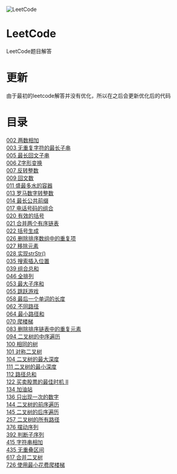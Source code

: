 ![LeetCode](https://timgsa.baidu.com/timg?image&quality=80&size=b9999_10000&sec=1533671877942&di=b9dae09be4cda52750ebc48f16f98696&imgtype=0&src=http%3A%2F%2Fpic1.zhimg.com%2Fv2-0c435ab948b151fd834be55f80a09794_r.jpg)
# LeetCode
LeetCode题目解答
# 更新
由于最初的leetcode解答并没有优化，所以在之后会更新优化后的代码
# 目录

[002 两数相加](https://github.com/Gavinee/Leetcode/blob/master/002%20%E4%B8%A4%E6%95%B0%E7%9B%B8%E5%8A%A0.py)<br>
[003 无重复字符的最长子串](https://github.com/Gavinee/Leetcode/blob/master/003%20%20%E6%97%A0%E9%87%8D%E5%A4%8D%E5%AD%97%E7%AC%A6%E7%9A%84%E6%9C%80%E9%95%BF%E5%AD%90%E4%B8%B2.py)<br>
[005 最长回文子串](https://github.com/Gavinee/Leetcode/blob/master/005%20%20%E6%9C%80%E9%95%BF%E5%9B%9E%E6%96%87%E5%AD%90%E4%B8%B2.py)<br>
[006 Z字形变换](https://github.com/Gavinee/Leetcode/blob/master/006%20%20Z%E5%AD%97%E5%BD%A2%E5%8F%98%E6%8D%A2.py)<br>
[007 反转整数](https://github.com/Gavinee/Leetcode/blob/master/007%20%20%E5%8F%8D%E8%BD%AC%E6%95%B4%E6%95%B0.py)<br>
[009 回文数](https://github.com/Gavinee/Leetcode/blob/master/009%20%20%E5%9B%9E%E6%96%87%E6%95%B0.py)<br>
[011 盛最多水的容器](https://github.com/Gavinee/Leetcode/blob/master/011%20%20%E7%9B%9B%E6%9C%80%E5%A4%9A%E6%B0%B4%E7%9A%84%E5%AE%B9%E5%99%A8.py)<br>
[013 罗马数字转整数](https://github.com/Gavinee/Leetcode/blob/master/013%20%20%E7%BD%97%E9%A9%AC%E6%95%B0%E5%AD%97%E8%BD%AC%E6%95%B4%E6%95%B0.py)<br>
[014 最长公共前缀](https://github.com/Gavinee/Leetcode/blob/master/014%20%20%E6%9C%80%E9%95%BF%E5%85%AC%E5%85%B1%E5%89%8D%E7%BC%80.py)<br>
[017 电话号码的组合](https://github.com/Gavinee/Leetcode/blob/master/017%20%20%E7%94%B5%E8%AF%9D%E5%8F%B7%E7%A0%81%E7%9A%84%E7%BB%84%E5%90%88.py)<br>
[020 有效的括号](https://github.com/Gavinee/Leetcode/blob/master/020%20%20%E6%9C%89%E6%95%88%E7%9A%84%E6%8B%AC%E5%8F%B7.py)<br>
[021 合并两个有序链表](https://github.com/Gavinee/Leetcode/blob/master/021%20%20%E5%90%88%E5%B9%B6%E4%B8%A4%E4%B8%AA%E6%9C%89%E5%BA%8F%E9%93%BE%E8%A1%A8.py)<br>
[022 括号生成](https://github.com/Gavinee/Leetcode/blob/master/022%20%20%E6%8B%AC%E5%8F%B7%E7%94%9F%E6%88%90.py)<br>
[026 删除排序数组中的重复项](https://github.com/Gavinee/Leetcode/blob/master/026%20%20%E5%88%A0%E9%99%A4%E6%8E%92%E5%BA%8F%E6%95%B0%E7%BB%84%E4%B8%AD%E7%9A%84%E9%87%8D%E5%A4%8D%E9%A1%B9.py)<br>
[027 移除元素](https://github.com/Gavinee/Leetcode/blob/master/027%20%20%E7%A7%BB%E9%99%A4%E5%85%83%E7%B4%A0.py)<br>
[028 实现strStr()](https://github.com/Gavinee/Leetcode/blob/master/028%20%20%E5%AE%9E%E7%8E%B0strStr().py)<br>
[035 搜索插入位置](https://github.com/Gavinee/Leetcode/blob/master/035%20%20%E6%90%9C%E7%B4%A2%E6%8F%92%E5%85%A5%E4%BD%8D%E7%BD%AE.py)<br>
[039 组合总和](https://github.com/Gavinee/Leetcode/blob/master/039%20%20%E7%BB%84%E5%90%88%E6%80%BB%E5%92%8C.py)<br>
[046 全排列](https://github.com/Gavinee/Leetcode/blob/master/046%20%20%E5%85%A8%E6%8E%92%E5%88%97.py)<br>
[053 最大子序和](https://github.com/Gavinee/Leetcode/blob/master/053%20%20%E6%9C%80%E5%A4%A7%E5%AD%90%E5%BA%8F%E5%92%8C.py)<br>
[055 跳跃游戏](https://github.com/Gavinee/Leetcode/blob/master/055%20%20%E8%B7%B3%E8%B7%83%E6%B8%B8%E6%88%8F.py)<br>
[058 最后一个单词的长度](https://github.com/Gavinee/Leetcode/blob/master/058%20%20%E6%9C%80%E5%90%8E%E4%B8%80%E4%B8%AA%E5%8D%95%E8%AF%8D%E7%9A%84%E9%95%BF%E5%BA%A6.py)<br>
[062 不同路径](https://github.com/Gavinee/Leetcode/blob/master/062%20%20%E4%B8%8D%E5%90%8C%E8%B7%AF%E5%BE%84.py)<br>
[064 最小路径和](https://github.com/Gavinee/Leetcode/blob/master/064%20%20%E6%9C%80%E5%B0%8F%E8%B7%AF%E5%BE%84%E5%92%8C.py)<br>
[070 爬楼梯](https://github.com/Gavinee/Leetcode/blob/master/070%20%20%E7%88%AC%E6%A5%BC%E6%A2%AF.py)<br>
[083 删除排序链表中的重复元素](https://github.com/Gavinee/Leetcode/blob/master/083%20%20%E5%88%A0%E9%99%A4%E6%8E%92%E5%BA%8F%E9%93%BE%E8%A1%A8%E4%B8%AD%E7%9A%84%E9%87%8D%E5%A4%8D%E5%85%83%E7%B4%A0.py)<br>
[094 二叉树的中序遍历](https://github.com/Gavinee/Leetcode/blob/master/094%20%20%E4%BA%8C%E5%8F%89%E6%A0%91%E7%9A%84%E4%B8%AD%E5%BA%8F%E9%81%8D%E5%8E%86.py)<br>
[100 相同的树](https://github.com/Gavinee/Leetcode/blob/master/100%20%20%E7%9B%B8%E5%90%8C%E7%9A%84%E6%A0%91.py)<br>
[101 对称二叉树](https://github.com/Gavinee/Leetcode/blob/master/101%20%20%E5%AF%B9%E7%A7%B0%E4%BA%8C%E5%8F%89%E6%A0%91.py)<br>
[104 二叉树的最大深度](https://github.com/Gavinee/Leetcode/blob/master/104%20%20%E4%BA%8C%E5%8F%89%E6%A0%91%E7%9A%84%E6%9C%80%E5%A4%A7%E6%B7%B1%E5%BA%A6.py)<br>
[111 二叉树的最小深度](https://github.com/Gavinee/Leetcode/blob/master/111%20%20%E4%BA%8C%E5%8F%89%E6%A0%91%E7%9A%84%E6%9C%80%E5%B0%8F%E6%B7%B1%E5%BA%A6.py)<br>
[112 路径总和](https://github.com/Gavinee/Leetcode/blob/master/112%20%20%E8%B7%AF%E5%BE%84%E6%80%BB%E5%92%8C.py)<br>
[122 买卖股票的最佳时机 II](https://github.com/Gavinee/Leetcode/blob/master/122%20%20%E4%B9%B0%E5%8D%96%E8%82%A1%E7%A5%A8%E7%9A%84%E6%9C%80%E4%BD%B3%E6%97%B6%E6%9C%BA%20II.py)<br>
[134 加油站](https://github.com/Gavinee/Leetcode/blob/master/134%20%20%E5%8A%A0%E6%B2%B9%E7%AB%99.py)<br>
[136 只出现一次的数字](https://github.com/Gavinee/Leetcode/blob/master/136%20%20%E5%8F%AA%E5%87%BA%E7%8E%B0%E4%B8%80%E6%AC%A1%E7%9A%84%E6%95%B0%E5%AD%97.py)<br>
[144 二叉树的前序遍历](https://github.com/Gavinee/Leetcode/blob/master/144%20%20%E4%BA%8C%E5%8F%89%E6%A0%91%E7%9A%84%E5%89%8D%E5%BA%8F%E9%81%8D%E5%8E%86.py)<br>
[145 二叉树的后序遍历](https://github.com/Gavinee/Leetcode/blob/master/145%20%20%E4%BA%8C%E5%8F%89%E6%A0%91%E7%9A%84%E5%90%8E%E5%BA%8F%E9%81%8D%E5%8E%86.py)<br>
[257 二叉树的所有路径](https://github.com/Gavinee/Leetcode/blob/master/257%20%20%E4%BA%8C%E5%8F%89%E6%A0%91%E7%9A%84%E6%89%80%E6%9C%89%E8%B7%AF%E5%BE%84.py)<br>
[376 摆动序列](https://github.com/Gavinee/Leetcode/blob/master/376%20%20%E6%91%86%E5%8A%A8%E5%BA%8F%E5%88%97.py)<br>
[392 判断子序列](https://github.com/Gavinee/Leetcode/blob/master/392%20%20%E5%88%A4%E6%96%AD%E5%AD%90%E5%BA%8F%E5%88%97.py)<br>
[415 字符串相加](https://github.com/Gavinee/Leetcode/blob/master/415%20%20%E5%AD%97%E7%AC%A6%E4%B8%B2%E7%9B%B8%E5%8A%A0.py)<br>
[435 无重叠区间](https://github.com/Gavinee/Leetcode/blob/master/435%20%20%E6%97%A0%E9%87%8D%E5%8F%A0%E5%8C%BA%E9%97%B4.py)<br>
[617 合并二叉树](https://github.com/Gavinee/Leetcode/blob/master/617%20%20%E5%90%88%E5%B9%B6%E4%BA%8C%E5%8F%89%E6%A0%91.py)<br>
[726 使用最小花费爬楼梯](https://github.com/Gavinee/Leetcode/blob/master/746%20%20%E4%BD%BF%E7%94%A8%E6%9C%80%E5%B0%8F%E8%8A%B1%E8%B4%B9%E7%88%AC%E6%A5%BC%E6%A2%AF.py)<br>


